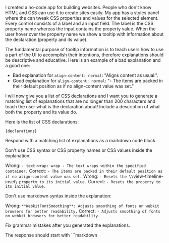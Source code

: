 I created a no-code app for building websites. People who don't know HTML and CSS can use it to create sites easily. My app has a styles panel where the can tweak CSS properties and values for the selected element. Every control consists of a label and an input field. The label is the CSS property name whereas the input contains the property value. When the user hover over the property name we show a tooltip with information about the declaration (property and its value).

The fundamental purpose of tooltip information is to teach users how to use a part of the UI to accomplish their intentions, therefore explanations should be descriptive and educative. Here is an example of a bad explanation and a good one:

- Bad explanation for `align-content: normal`: "Aligns content as usual.".
- Good explanation for `align-content: normal`: "- The items are packed in their default position as if no align-content value was set."

I will now give you a list of CSS declarations and I want you to generate a matching list of explanations that are no longer than 200 characters and teach the user what is the declaration about! Include a description of what both the property and its value do.

Here is the list of CSS declarations:

```
{declarations}
```

Respond with a matching list of explanations as a markdown code block.

Don't use CSS syntax or CSS property names or CSS values inside the explanation:

Wrong:
`- text-wrap: wrap - The text wraps within the specified container.`
Correct:
`- The items are packed in their default position as if no align-content value was set.`
Wrong:
`- Resets the \\`view-timeline-inset\\` property to its initial value.`
Correct:
`- Resets the property to its initial value.`

Don't use markdown syntax inside the explanation:

Wrong:
`**WebkitFontSmoothing**: Adjusts smoothing of fonts on webkit browsers for better readability.`
Correct:
`- Adjusts smoothing of fonts on webkit browsers for better readability.`

Fix grammar mistakes after you generated the explanations.

The response should start with ```markdown

